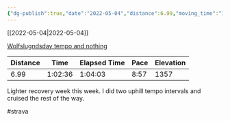 ```yaml
---
{"dg-publish":true,"date":"2022-05-04","distance":6.99,"moving_time":"1:02:36","elapsed_time":"1:04:03","pace":"8:57","total_elevation_gain":1357,"url":"https://www.strava.com/activities/7089887776","permalink":"/01-personal/strava/2022-05-04-wolfslugndsday-tempo-and-nothing/","dgPassFrontmatter":true}
---
```



[[2022-05-04\|2022-05-04]]

[Wolfslugndsday tempo and nothing](https://www.strava.com/activities/7089887776)

| Distance | Time    | Elapsed Time | Pace | Elevation |
| -------- | ------- | ------------ | ---- | --------- |
| 6.99     | 1:02:36 | 1:04:03      | 8:57 | 1357      |


Lighter recovery week this week. I did two uphill tempo intervals and cruised the rest of the way.

#strava

